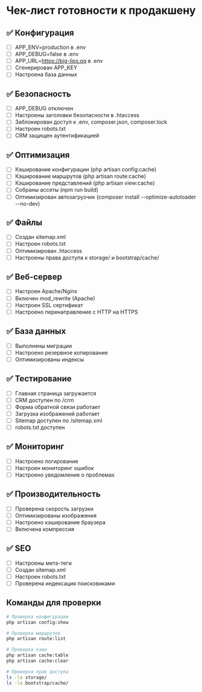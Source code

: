 # Чек-лист готовности к продакшену

## ✅ Конфигурация
- [ ] APP_ENV=production в .env
- [ ] APP_DEBUG=false в .env
- [ ] APP_URL=https://big-lips.qq в .env
- [ ] Сгенерирован APP_KEY
- [ ] Настроена база данных

## ✅ Безопасность
- [ ] APP_DEBUG отключен
- [ ] Настроены заголовки безопасности в .htaccess
- [ ] Заблокирован доступ к .env, composer.json, composer.lock
- [ ] Настроен robots.txt
- [ ] CRM защищен аутентификацией

## ✅ Оптимизация
- [ ] Кэширование конфигурации (php artisan config:cache)
- [ ] Кэширование маршрутов (php artisan route:cache)
- [ ] Кэширование представлений (php artisan view:cache)
- [ ] Собраны ассеты (npm run build)
- [ ] Оптимизирован автозагрузчик (composer install --optimize-autoloader --no-dev)

## ✅ Файлы
- [ ] Создан sitemap.xml
- [ ] Настроен robots.txt
- [ ] Оптимизирован .htaccess
- [ ] Настроены права доступа к storage/ и bootstrap/cache/

## ✅ Веб-сервер
- [ ] Настроен Apache/Nginx
- [ ] Включен mod_rewrite (Apache)
- [ ] Настроен SSL сертификат
- [ ] Настроено перенаправление с HTTP на HTTPS

## ✅ База данных
- [ ] Выполнены миграции
- [ ] Настроено резервное копирование
- [ ] Оптимизированы индексы

## ✅ Тестирование
- [ ] Главная страница загружается
- [ ] CRM доступен по /crm
- [ ] Форма обратной связи работает
- [ ] Загрузка изображений работает
- [ ] Sitemap доступен по /sitemap.xml
- [ ] robots.txt доступен

## ✅ Мониторинг
- [ ] Настроено логирование
- [ ] Настроен мониторинг ошибок
- [ ] Настроено уведомление о проблемах

## ✅ Производительность
- [ ] Проверена скорость загрузки
- [ ] Оптимизированы изображения
- [ ] Настроено кэширование браузера
- [ ] Включена компрессия

## ✅ SEO
- [ ] Настроены мета-теги
- [ ] Создан sitemap.xml
- [ ] Настроен robots.txt
- [ ] Проверена индексация поисковиками

## Команды для проверки

```bash
# Проверка конфигурации
php artisan config:show

# Проверка маршрутов
php artisan route:list

# Проверка кэша
php artisan cache:table
php artisan cache:clear

# Проверка прав доступа
ls -la storage/
ls -la bootstrap/cache/
```
